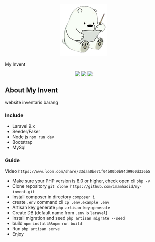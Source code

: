 <p align="center">

<img src="./public/img/logo.png" width="150">

My Invent

</p>


<p align="center">


<img src="https://img.shields.io/github/stars/imamhadid/my-invent" >



<img src="https://img.shields.io/github/forks/imamhadid/my-invent">



<img src="https://img.shields.io/github/issues/imamhadid/my-invent">



</p>

## About My Invent

website inventaris barang

### Include

- Laravel 9.x
 - Seeder/Faker
- Node js `npm run dev`
- Bootstrap
- MySql


### Guide

Video
`https://www.loom.com/share/33daa0be71f04b00b0b94d9960d336b5`

- Make sure your PHP version is 8.0 or higher, check open cli `php -v`
- Clone repository `git clone https://github.com/imamhadid/my-invent.git`
- Install composer in directory `composer i`
- create `.env` command cli `cp .env.example .env`
- Artisan key generate `php artisan key:generate`
- Create DB (default name from `.env` is `laravel`)
- Install migration and seed `php artisan migrate --seed`
- build `npm install&&npm run build`
- Run `php artisan serve`
- Enjoy

